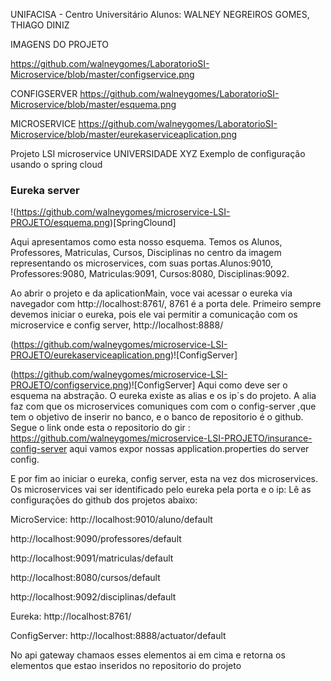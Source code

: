 UNIFACISA - Centro Universitário
Alunos: WALNEY NEGREIROS GOMES, THIAGO DINIZ

IMAGENS DO PROJETO

https://github.com/walneygomes/LaboratorioSI-Microservice/blob/master/configservice.png

CONFIGSERVER
https://github.com/walneygomes/LaboratorioSI-Microservice/blob/master/esquema.png

MICROSERVICE
https://github.com/walneygomes/LaboratorioSI-Microservice/blob/master/eurekaserviceaplication.png



Projeto LSI microservice UNIVERSIDADE XYZ
Exemplo de configuração usando o spring cloud

### Eureka server
!(https://github.com/walneygomes/microservice-LSI-PROJETO/esquema.png)[SpringClound]

Aqui apresentamos como esta nosso esquema. Temos os Alunos, Professores, Matriculas, Cursos, Disciplinas no centro da imagem representando os microservices,
com suas portas.Alunos:9010, Professores:9080, Matriculas:9091, Cursos:8080, Disciplinas:9092.


Ao abrir o projeto e da aplicationMain, voce vai acessar o eureka via navegador com http://localhost:8761/, 8761 é a porta dele.  Primeiro sempre devemos
iniciar o eureka, pois ele vai permitir a comunicação com os microservice e config server, http://localhost:8888/ 

(https://github.com/walneygomes/microservice-LSI-PROJETO/eurekaserviceaplication.png)![ConfigServer]


(https://github.com/walneygomes/microservice-LSI-PROJETO/configservice.png)![ConfigServer]
Aqui como deve ser o esquema na abstração. O eureka existe as alias e os ip´s do projeto. A alia faz com que os microservices comuniques com com o config-server
,que tem o objetivo de inserir no banco, e o banco de repositorio é o github. Segue o link onde esta o repositorio do gir : https://github.com/walneygomes/microservice-LSI-PROJETO/insurance-config-server
aqui vamos expor nossas  application.properties do server config.

E por fim ao iniciar o eureka, config server, esta na vez dos microservices. Os microservices vai ser identificado pelo eureka pela porta e o ip:
Lê as configurações do github dos projetos abaixo:

MicroService: 
http://localhost:9010/aluno/default

http://localhost:9090/professores/default

http://localhost:9091/matriculas/default

http://localhost:8080/cursos/default

http://localhost:9092/disciplinas/default

Eureka:
http://localhost:8761/

ConfigServer:
http://localhost:8888/actuator/default

No api gateway chamaos esses elementos ai em cima e retorna os elementos que estao inseridos no repositorio do projeto


 

